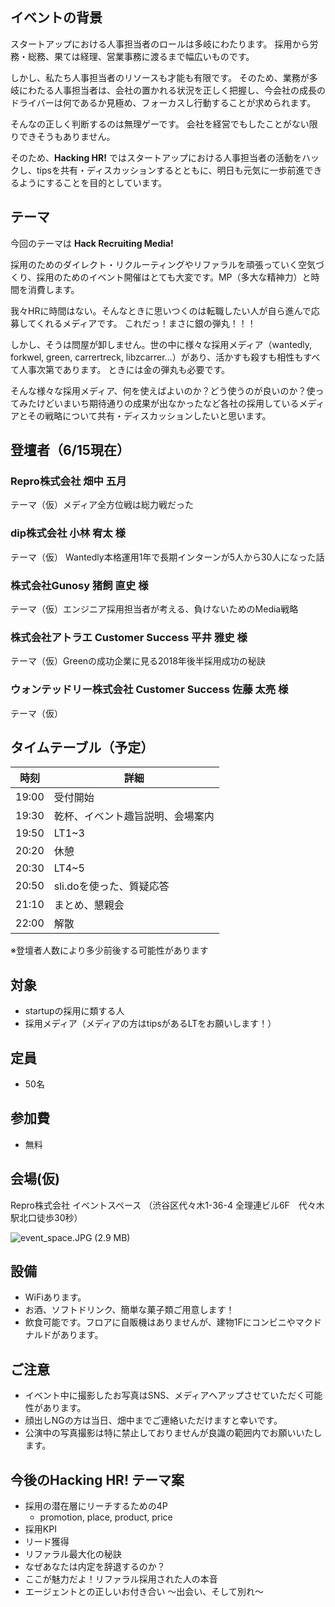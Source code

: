 ## イベントの背景

スタートアップにおける人事担当者のロールは多岐にわたります。
採用から労務・総務、果ては経理、営業事務に渡るまで幅広いものです。

しかし、私たち人事担当者のリソースも才能も有限です。
そのため、業務が多岐にわたる人事担当者は、会社の置かれる状況を正しく把握し、今会社の成長のドライバーは何であるか見極め、フォーカスし行動することが求められます。

そんなの正しく判断するのは無理ゲーです。
会社を経営でもしたことがない限りできそうもありません。


そのため、**Hacking HR!**  ではスタートアップにおける人事担当者の活動をハックし、tipsを共有・ディスカッションするとともに、明日も元気に一歩前進できるようにすることを目的としています。



## テーマ

今回のテーマは **Hack Recruiting Media!**

採用のためのダイレクト・リクルーティングやリファラルを頑張っていく空気づくり、採用のためのイベント開催はとても大変です。MP（多大な精神力）と時間を消費します。

我々HRに時間はない。そんなときに思いつくのは転職したい人が自ら進んで応募してくれるメディアです。
これだっ！まさに銀の弾丸！！！


しかし、そうは問屋が卸しません。世の中に様々な採用メディア（wantedly, forkwel, green, carrertreck, libzcarrer...）があり、活かすも殺すも相性もすべて人事次第であります。
ときには金の弾丸も必要です。


そんな様々な採用メディア、何を使えばよいのか？どう使うのが良いのか？使ってみたけどいまいち期待通りの成果が出なかったなど各社の採用しているメディアとその戦略について共有・ディスカッションしたいと思います。


## 登壇者（6/15現在）
### Repro株式会社 畑中 五月
テーマ（仮）メディア全方位戦は総力戦だった

### dip株式会社 小林 宥太 様
テーマ（仮） Wantedly本格運用1年で長期インターンが5人から30人になった話

### 株式会社Gunosy 猪飼 直史 様
テーマ（仮）エンジニア採用担当者が考える、負けないためのMedia戦略

### 株式会社アトラエ Customer Success 平井 雅史 様
テーマ（仮）Greenの成功企業に見る2018年後半採用成功の秘訣

### ウォンテッドリー株式会社 Customer Success 佐藤 太亮 様
テーマ（仮）


## タイムテーブル（予定）

時刻 | 詳細
--- | ---
19:00 | 受付開始
19:30 | 乾杯、イベント趣旨説明、会場案内
19:50 | LT1~3
20:20 | 休憩
20:30 | LT4~5
20:50 | sli.doを使った、質疑応答
21:10 | まとめ、懇親会
22:00 | 解散

※登壇者人数により多少前後する可能性があります


## 対象

- startupの採用に類する人
- 採用メディア（メディアの方はtipsがあるLTをお願いします！）


## 定員

- 50名


## 参加費

- 無料


## 会場(仮)

Repro株式会社 イベントスペース （渋谷区代々木1-36-4 全理連ビル6F　代々木駅北口徒歩30秒）

![event_space.JPG (2.9 MB)](https://img.esa.io/uploads/production/attachments/2285/2018/06/10/21575/7026ee80-9fb1-4618-af4e-84ad620cce6a.JPG)


## 設備
- WiFiあります。
- お酒、ソフトドリンク、簡単な菓子類ご用意します！
- 飲食可能です。フロアに自販機はありませんが、建物1Fにコンビニやマクドナルドがあります。


## ご注意
- イベント中に撮影したお写真はSNS、メディアへアップさせていただく可能性があります。
- 顔出しNGの方は当日、畑中までご連絡いただけますと幸いです。
- 公演中の写真撮影は特に禁止しておりませんが良識の範囲内でお願いいたします。


## 今後のHacking HR! テーマ案

- 採用の潜在層にリーチするための4P
    - promotion, place, product, price
- 採用KPI
- リード獲得
- リファラル最大化の秘訣
- なぜあなたは内定を辞退するのか？
- ここが魅力だよ！リファラル採用された人の本音
- エージェントとの正しいお付き合い 〜出会い、そして別れ〜
